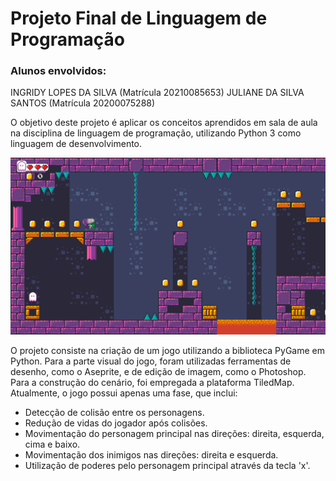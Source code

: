 # Projeto Final de Linguagem de Programação
### Alunos envolvidos:
INGRIDY LOPES DA SILVA (Matrícula 20210085653)
JULIANE DA SILVA SANTOS (Matrícula 20200075288)

O objetivo deste projeto é aplicar os conceitos aprendidos em sala de aula na disciplina de linguagem de programação, utilizando Python 3 como linguagem de desenvolvimento.

![Fase Desenvolvida](imagens/fase_desenvolvida.png)

O projeto consiste na criação de um jogo utilizando a biblioteca PyGame em Python. Para a parte visual do jogo, foram utilizadas ferramentas de desenho, como o Aseprite, e de edição de imagem, como o Photoshop. Para a construção do cenário, foi empregada a plataforma TiledMap. Atualmente, o jogo possui apenas uma fase, que inclui:

- Detecção de colisão entre os personagens.
- Redução de vidas do jogador após colisões.
- Movimentação do personagem principal nas direções: direita, esquerda, cima e baixo.
- Movimentação dos inimigos nas direções: direita e esquerda.
- Utilização de poderes pelo personagem principal através da tecla 'x'.
